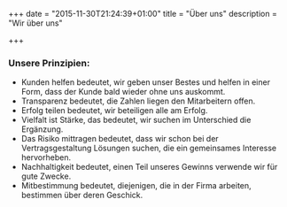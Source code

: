 +++
date = "2015-11-30T21:24:39+01:00"
title = "Über uns"
description = "Wir über uns"

+++

### Unsere Prinzipien:

* Kunden helfen bedeutet, wir geben unser Bestes und helfen in einer Form, dass der Kunde bald wieder ohne uns auskommt.
* Transparenz bedeutet, die Zahlen liegen den Mitarbeitern offen.
* Erfolg teilen bedeutet, wir beteiligen alle am Erfolg.
* Vielfalt ist Stärke, das bedeutet, wir suchen im Unterschied die Ergänzung.
* Das Risiko mittragen bedeutet, dass wir schon bei der Vertragsgestaltung Lösungen suchen, die ein gemeinsames Interesse hervorheben.
* Nachhaltigkeit bedeutet, einen Teil unseres Gewinns verwende wir für gute Zwecke.
* Mitbestimmung bedeutet, diejenigen, die in der Firma arbeiten, bestimmen über deren Geschick.



